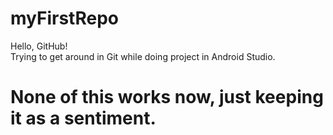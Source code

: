# myFirstRepo<br />
Hello, GitHub!<br />
Trying to get around in Git while doing project in Android Studio.<br />


# None of this works now, just keeping it as a sentiment.
